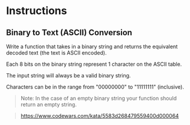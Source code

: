 # Instructions

## Binary to Text (ASCII) Conversion

Write a function that takes in a binary string and returns the equivalent decoded text (the text is ASCII encoded).

Each 8 bits on the binary string represent 1 character on the ASCII table.

The input string will always be a valid binary string.

Characters can be in the range from "00000000" to "11111111" (inclusive).

> Note: In the case of an empty binary string your function should return an empty string.

> https://www.codewars.com/kata/5583d268479559400d000064